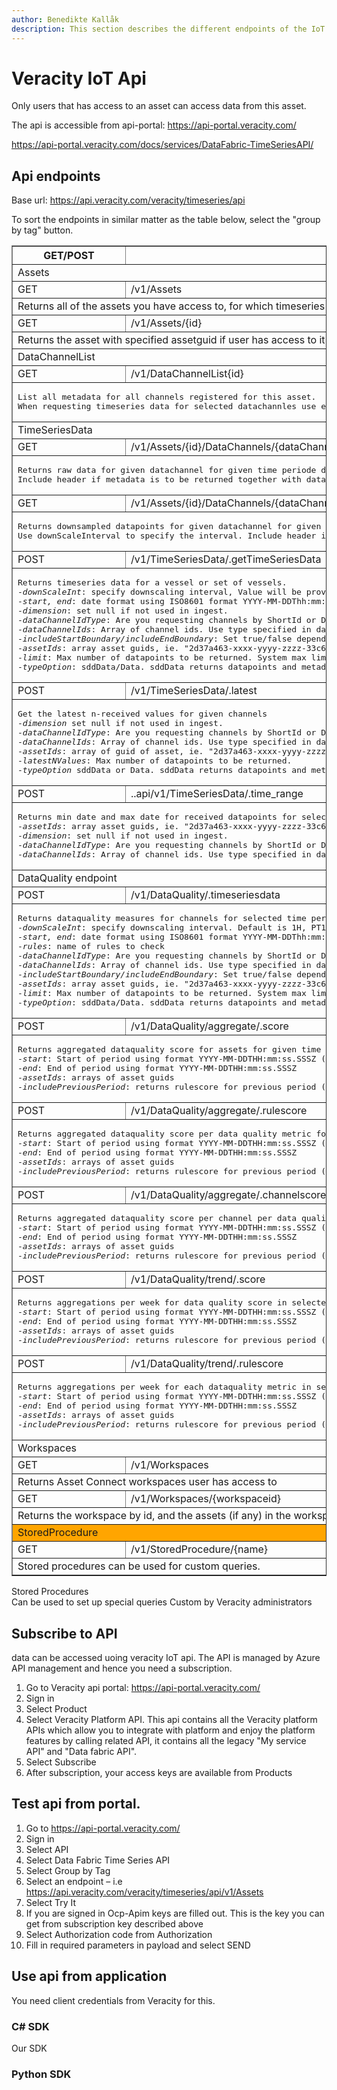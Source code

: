 ```yaml
---
author: Benedikte Kallåk
description: This section describes the different endpoints of the IoT Api
---
```


# Veracity IoT Api

Only users that has access to an asset can access data from this asset.

The api is accessible from api-portal: https://api-portal.veracity.com/

https://api-portal.veracity.com/docs/services/DataFabric-TimeSeriesAPI/



## Api endpoints

Base url: https://api.veracity.com/veracity/timeseries/api

To sort the endpoints in similar matter as the table below, select the "group by tag" button.

<table border="1" width="100%">
    <thead>
      <tr>	  
	    <th>GET/POST</th>
        <th>Endpoint</th>        
      </tr>
    </thead>
    <tbody>      
        <tr>		   
            <td colspan=2>Assets</td>                   
        </tr>
		<tr>
		    <td>GET</td>
            <td>/v1/Assets</td>                  
        </tr>
		 <tr>           
            <td colspan=2>Returns all of the assets you have access to, for which timeseries data is available</td>                 
        </tr>		
		<tr>
		    <td>GET</td>
            <td>/v1/Assets/{id}</td>                  
        </tr>
		 <tr>           
            <td colspan=2>Returns the asset with specified assetguid if user has access to it and timeseries data is available.</td>                 
        </tr>		
		<tr >           
            <td colspan=2>DataChannelList</td>                 
        </tr>		
        <tr>
		    <td>GET</td>
            <td>/v1/DataChannelList{id}</td>                       
        </tr>		 
		 <tr>           
            <td colspan=2><pre>List all metadata for all channels registered for this asset.
When requesting timeseries data for selected datachannles use either shortid or UUID. </pre></td>                 
        </tr>		
		<tr >           
            <td colspan=2>TimeSeriesData</td>                 
        </tr>
		 <tr>
            <td>GET</td>
            <td>/v1/Assets/{id}/DataChannels/{dataChannelId}/TimeSeriesData/.getRawData</td>
	     </tr>
         <tr>
		     <td colspan=2><pre>Returns raw data for given datachannel for given time periode defined by before or after offset with date format: YYYY-MM-DDTHH:mm:ss.SSSZ (ISO8601).
Include header if metadata is to be returned together with datapoins</pre></td>
	      </tr>   
		   <tr>
            <td>GET</td>
            <td>/v1/Assets/{id}/DataChannels/{dataChannelId}/TimeSeriesData/.getDownSampledData</td>
			</tr>
		 <tr>           
            <td colspan=2><pre>Returns downsampled datapoints for given datachannel for given time periode defined by before or after offset with date format: YYYY-MM-DDTHH:mm:ss.SSSZ). 
Use downScaleInterval to specify the interval. Include header if metadata is to be returned together with datapoints</pre></td>
	      </tr>   
		  <tr>
            <td>POST</td>
            <td>/v1/TimeSeriesData/.getTimeSeriesData</td>
	     </tr>
		 <tr>
            <td colspan=2><pre>Returns timeseries data for a vessel or set of vessels.
-<var>downScaleInt</var>: specify downscaling interval, Value will be provided with max, min and average. Set to null if no downscaling.ISO8601 duration format.I.e. PT30S, PT1H, PT10M, PT60S
-<var>start, end</var>: date format using ISO8601 format YYYY-MM-DDThh:mm:ss.  For example, "2007-04-05T14:30Z"
-<var>dimension</var>: set null if not used in ingest. 
-<var>dataChannelIdType</var>: Are you requesting channels by ShortId or DataChannelUuid 
-<var>dataChannelIds</var>: Array of channel ids. Use type specified in dataChannelIdType.  I.e. "AI030206", "AI030207", "AI030701"			 
-<var>includeStartBoundary/includeEndBoundary</var>: Set true/false depending of whether timestamps for boundaries should be included
-<var>assetIds</var>: array asset guids, ie. "2d37a463-xxxx-yyyy-zzzz-33c6f21f1724" 
-<var>limit</var>: Max number of datapoints to be returned. System max limit is 200 000. 
-<var>typeOption</var>: sddData/Data. sddData returns datapoints and metadata, Data returs datapoints only </pre></td>               
          </tr>                   
		  <tr>
            <td>POST</td>
            <td>/v1/TimeSeriesData/.latest</td>           
	     </tr>
		  <tr>         
            <td colspan=2><pre>Get the latest n-received values for given channels
-<var>dimension</var> set null if not used in ingest. 
-<var>dataChannelIdType</var>: Are you requesting channels by ShortId or DataChannelUuid
-<var>dataChannelIds</var>: Array of channel ids. Use type specified in dataChannelIdType. I.e. "AI030206", "AI030207", "AI030701"			 			
-<var>assetIds</var>: array of guid of asset, ie. "2d37a463-xxxx-yyyy-zzzz-33c6f21f1724" 
-<var>latestNValues</var>: Max number of datapoints to be returned. 
-<var>typeOption</var> sddData or Data. sddData returns datapoints and metadata, Data returs datapoints only </pre></td>               
          </tr>          
           <tr>
            <td>POST</td>
            <td>..api/v1/TimeSeriesData/.time_range</td>           
	     </tr>		  
		 <tr>
		  <td colspan = 2><pre>Returns min date and max date for received datapoints for selected channels
-<var>assetIds</var>: array asset guids, ie. "2d37a463-xxxx-yyyy-zzzz-33c6f21f1724" 
-<var>dimension</var>: set null if not used in ingest. 
-<var>dataChannelIdType</var>: Are you requesting channels by ShortId or DataChannelUuid 
-<var>dataChannelIds</var>: Array of channel ids. Use type specified in dataChannelIdType.  I.e. "AI030206", "AI030207", "AI030701" </pre></td>
		 </tr>		 
		 <tr>           
            <td colspan=2>DataQuality endpoint </td>                 
        </tr>	  
  		 <tr>
            <td>POST</td>
            <td>/v1/DataQuality/.timeseriesdata</td>                                        
        </tr>
		 <tr>           
            <td colspan=2><pre>Returns dataquality measures for channels for selected time periode
-<var>downScaleInt</var>: specify downscaling interval. Default is 1H, PT1H, ISO8601 duration format.I.e. PT30S, PT1H, PT10M, PT60S
-<var>start, end</var>: date format using ISO8601 format YYYY-MM-DDThh:mm:ss.  For example, "2007-04-05T14:30Z"
-<var>rules</var>: name of rules to check
-<var>dataChannelIdType</var>: Are you requesting channels by ShortId or DataChannelUuid 
-<var>dataChannelIds</var>: Array of channel ids. Use type specified in dataChannelIdType.  I.e. "AI030206", "AI030207", "AI030701"			 
-<var>includeStartBoundary/includeEndBoundary</var>: Set true/false depending of whether timestamps for boundaries should be included
-<var>assetIds</var>: array asset guids, ie. "2d37a463-xxxx-yyyy-zzzz-33c6f21f1724" 
-<var>limit</var>: Max number of datapoints to be returned. System max limit is 200 000. 
-<var>typeOption</var>: sddData/Data. sddData returns datapoints and metadata, Data returs datapoints only</pre></td>                 
        </tr>
        <tr>
            <td>POST</td>
            <td>/v1/DataQuality/aggregate/.score</td>                          
        </tr>
		 <tr>           
            <td colspan=2><pre>Returns aggregated dataquality score for assets for given time period
-<var>start</var>: Start of period using format YYYY-MM-DDTHH:mm:ss.SSSZ (ISO-8601)
-<var>end</var>: End of period using format YYYY-MM-DDTHH:mm:ss.SSSZ
-<var>assetIds</var>: arrays of asset guids
-<var>includePreviousPeriod</var>: returns rulescore for previous period (period with same length as specified by start and end)</pre></td>                 
        </tr>		
		<tr>
            <td>POST</td>
            <td>/v1/DataQuality/aggregate/.rulescore</td>          
        </tr>
		 <tr>           
            <td colspan=2><pre>Returns aggregated dataquality score per data quality metric for selected period
-<var>start</var>: Start of period using format YYYY-MM-DDTHH:mm:ss.SSSZ (ISO-8601)
-<var>end</var>: End of period using format YYYY-MM-DDTHH:mm:ss.SSSZ
-<var>assetIds</var>: arrays of asset guids
-<var>includePreviousPeriod</var>: returns rulescore for previous period (period with same length as specified by start and end)</pre></td>                            
        </tr>		
		<tr>
            <td>POST</td>
            <td>/v1/DataQuality/aggregate/.channelscore</td>                            
        </tr>
		 <tr>           
            <td colspan=2><pre>Returns aggregated dataquality score per channel per data quality metric for selected period
-<var>start</var>: Start of period using format YYYY-MM-DDTHH:mm:ss.SSSZ (ISO-8601)
-<var>end</var>: End of period using format YYYY-MM-DDTHH:mm:ss.SSSZ
-<var>assetIds</var>: arrays of asset guids
-<var>includePreviousPeriod</var>: returns rulescore for previous period (period with same length as specified by start and end)</pre></td>    			
        </tr>
		<tr>
            <td>POST</td>
            <td>/v1/DataQuality/trend/.score</td>            
        </tr>
		 <tr>           
            <td colspan=2><pre>Returns aggregations per week for data quality score in selected periode
-<var>start</var>: Start of period using format YYYY-MM-DDTHH:mm:ss.SSSZ (ISO-8601)
-<var>end</var>: End of period using format YYYY-MM-DDTHH:mm:ss.SSSZ
-<var>assetIds</var>: arrays of asset guids
-<var>includePreviousPeriod</var>: returns rulescore for previous period (period with same length as specified by start and end)</pre></td>    			
        </tr>	
		 <tr>
            <td>POST</td>
            <td>/v1/DataQuality/trend/.rulescore</td>                                 
        </tr>
		 <tr>           
            <td colspan=2><pre>Returns aggregations per week for each dataquality metric in selected period.        
-<var>start</var>: Start of period using format YYYY-MM-DDTHH:mm:ss.SSSZ (ISO-8601)
-<var>end</var>: End of period using format YYYY-MM-DDTHH:mm:ss.SSSZ
-<var>assetIds</var>: arrays of asset guids
-<var>includePreviousPeriod</var>: returns rulescore for previous period (period with same length as specified by start and end)</pre></td>                              
        </tr>      	
	<tr>           
            <td colspan=2>Workspaces</td>                 
        </tr> 
		  <tr>
            <td>GET</td>			 
            <td>/v1/Workspaces</td>
	    </tr>     
		 <tr>
		    <td colspan=2>Returns Asset Connect workspaces user has access to</td>
	     </tr>
		  <tr>
            <td>GET</td>
            <td>/v1/Workspaces/{workspaceid}</td>
		 </tr>     
		 <tr>
		    <td colspan=2>Returns the workspace by id, and the assets (if any) in the workspace which have IoT Data enabled.</td>
	     </tr>		 
     	<tr>           
            <td colspan=2 style="background-color:orange">StoredProcedure</td>                 
        </tr> 
		  <tr>
            <td>GET</td>
            <td>/v1/StoredProcedure/{name}</td>         
	     </tr>
		  <tr>
		    <td colspan=2>Stored procedures can be used for custom queries.</td>               
        </tr>
		   </tbody>
  </table>   
  

Stored Procedures	
Can be used to set up special queries	Custom by Veracity administrators
	


## Subscribe to API

data can be accessed uoing veracity IoT api. The API is managed by Azure API management and hence you need a subscription. 
1.	Go to Veracity api portal: https://api-portal.veracity.com/
2.	Sign in
3.	Select Product
4.	Select Veracity Platform API. This api contains all the Veracity platform APIs which allow you to integrate with platform and enjoy the platform features by calling related API, it contains all the legacy "My service API" and "Data fabric API".
5.	Select Subscribe
6.	After subscription, your access keys are available from Products
 
 
## Test api from portal.	

1.  Go to https://api-portal.veracity.com/
2.	Sign in
3.	Select API
4.	Select Data Fabric Time Series API
5.	Select Group  by Tag
6.	Select an endpoint – i.e https://api.veracity.com/veracity/timeseries/api/v1/Assets
7.	Select Try It
8.	If you are  signed in Ocp-Apim keys are filled out.  This is the key you can get from subscription key described above
9.	Select Authorization code from Authorization 
10. Fill in required parameters in payload and select SEND

## Use api from application

You need client credentials from Veracity for this.

### C# SDK
Our SDK 

### Python SDK







